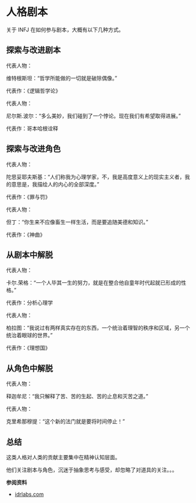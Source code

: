 # 人格剧本


关于 INFJ 在如何参与剧本，大概有以下几种方式。

## 探索与改进剧本

代表人物：

维特根斯坦：“哲学所能做的一切就是破除偶像。”

代表作：《逻辑哲学论》

代表人物：

尼尔斯.波尔：“多么美妙，我们碰到了一个悖论。现在我们有希望取得进展。”

代表作：哥本哈根诠释

## 探索与改进角色

代表人物：

陀思妥耶夫斯基：“人们称我为心理学家，不，我是高度意义上的现实主义者，我的意思是，我描绘人的内心的全部深度。”

代表作：《罪与罚》

代表人物：

但丁：“你生来不应像畜生一样生活，而是要追随美德和知识。”

代表作：《神曲》

## 从剧本中解脱

代表人物：

卡尔.荣格：“一个人毕其一生的努力，就是在整合他自童年时代起就已形成的性格。”

代表作：分析心理学

代表人物：

柏拉图：“我说过有两样真实存在的东西，一个统治着理智的秩序和区域，另一个统治着眼球的世界。”

代表作：《理想国》

## 从角色中解脱

代表人物：

释迦牟尼：“我只解释了苦、苦的生起、苦的止息和灭苦之道。”

代表人物：

克里希那穆提：“这个新的法门就是要将时间停止！”

## 总结

这类人格对人类的贡献主要集中在精神认知层面。

他们关注剧本与角色，沉迷于抽象思考与感受，却忽略了对道具的关注。。。

**参阅资料**

- [idrlabs.com](https://www.idrlabs.com/infj.php)

